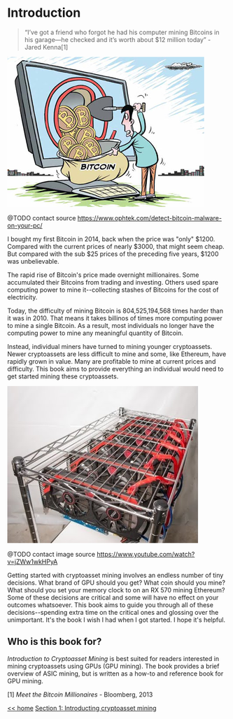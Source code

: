 # Introduction

> “I’ve got a friend who forgot he had his computer mining Bitcoins in his garage—he checked and it’s worth about $12 million today” - Jared Kenna[1]

![Bitcoin mining cartoon](../img/bitcoin_miner_cartoon.jpg)

@TODO contact source https://www.ophtek.com/detect-bitcoin-malware-on-your-pc/

I bought my first Bitcoin in 2014, back when the price was "only" $1200. Compared with the current prices of nearly $3000, that might seem cheap. But compared with the sub $25 prices of the preceding five years, $1200 was unbelievable.

The rapid rise of Bitcoin's price made overnight millionaires. Some accumulated their Bitcoins from trading and investing. Others used spare computing power to mine it--collecting stashes of Bitcoins for the cost of electricity.

Today, the difficulty of mining Bitcoin is 804,525,194,568 times harder than it was in 2010. That means it takes billinos of times more computing power to mine a single Bitcoin. As a result, most individuals no longer have the computing power to mine any meaningful quantity of Bitcoin.

Instead, individual miners have turned to mining younger cryptoassets. Newer cryptoassets are less difficult to mine and some, like Ethereum, have rapidly grown in value. Many are profitable to mine at current prices and difficulty. This book aims to provide everything an individual would need to get started mining these cryptoassets.

![GPU Mining Rig](../img/mining_rig.jpeg)

@TODO contact image source https://www.youtube.com/watch?v=jZWw1wkHPyA

Getting started with cryptoasset mining involves an endless number of tiny decisions. What brand of GPU should you get? What coin should you mine? What should you set your memory clock to on an RX 570 mining Ethereum? Some of these decisions are critical and some will have no effect on your outcomes whatsoever. This book aims to guide you through all of these decisions--spending extra time on the critical ones and glossing over the unimportant. It's the book I wish I had when I got started. I hope it's helpful.

## Who is this book for?

*Introduction to Cryptoasset Mining* is best suited for readers interested in mining cryptoassets using GPUs (GPU mining). The book provides a brief overview of ASIC mining, but is written as a how-to and reference book for GPU mining. 

[1] *Meet the Bitcoin Millionaires* - Bloomberg, 2013

[<< home](../README.md)			[Section 1: Introducting cryptoasset mining](section1.mdown)

